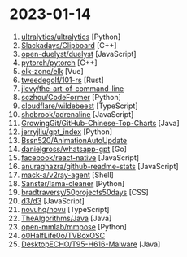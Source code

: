 # 2023-01-14

1. [ultralytics/ultralytics](https://github.com/ultralytics/ultralytics "YOLOv8 🚀 in PyTorch > ONNX > CoreML > TFLite") [Python]
2. [Slackadays/Clipboard](https://github.com/Slackadays/Clipboard "📋 Cut, copy, and paste anything, anywhere, all from the terminal. Quick, easy, and unified.") [C++]
3. [open-duelyst/duelyst](https://github.com/open-duelyst/duelyst "Duelyst is a digital collectible card game and turn-based strategy hybrid, developed by Counterplay Games.") [JavaScript]
4. [pytorch/pytorch](https://github.com/pytorch/pytorch "Tensors and Dynamic neural networks in Python with strong GPU acceleration") [C++]
5. [elk-zone/elk](https://github.com/elk-zone/elk "A nimble Mastodon web client") [Vue]
6. [tweedegolf/101-rs](https://github.com/tweedegolf/101-rs "A Rust university course") [Rust]
7. [jlevy/the-art-of-command-line](https://github.com/jlevy/the-art-of-command-line "Master the command line, in one page") 
8. [sczhou/CodeFormer](https://github.com/sczhou/CodeFormer "[NeurIPS 2022] Towards Robust Blind Face Restoration with Codebook Lookup Transformer") [Python]
9. [cloudflare/wildebeest](https://github.com/cloudflare/wildebeest "Wildebeest is an ActivityPub and Mastodon-compatible server") [TypeScript]
10. [shobrook/adrenaline](https://github.com/shobrook/adrenaline "An AI-powered debugger") [JavaScript]
11. [GrowingGit/GitHub-Chinese-Top-Charts](https://github.com/GrowingGit/GitHub-Chinese-Top-Charts "🇨🇳 GitHub中文排行榜，各语言分设「软件 | 资料」榜单，精准定位中文好项目。各取所需，高效学习。") [Java]
12. [jerryjliu/gpt_index](https://github.com/jerryjliu/gpt_index "An index created by GPT to organize external information and answer queries!") [Python]
13. [Bssn520/AnimationAutoUpdate](https://github.com/Bssn520/AnimationAutoUpdate "🤪动漫、电视剧的自动更新及在线观看。🫡") 
14. [danielgross/whatsapp-gpt](https://github.com/danielgross/whatsapp-gpt "") [Go]
15. [facebook/react-native](https://github.com/facebook/react-native "A framework for building native applications using React") [JavaScript]
16. [anuraghazra/github-readme-stats](https://github.com/anuraghazra/github-readme-stats "⚡ Dynamically generated stats for your github readmes") [JavaScript]
17. [mack-a/v2ray-agent](https://github.com/mack-a/v2ray-agent "（VLESS+TCP+TLS/VLESS+TCP+XTLS/VLESS+gRPC+TLS/VLESS+WS+TLS/VMess+TCP+TLS/VMess+WS+TLS/Trojan+TCP+TLS/Trojan+gRPC+TLS/Trojan+TCP+XTLS）+伪装站点、八合一共存脚本，支持多内核安装") [Shell]
18. [Sanster/lama-cleaner](https://github.com/Sanster/lama-cleaner "Image inpainting tool powered by SOTA AI Model. Remove any unwanted object, defect, people from your pictures or erase and replace(powered by stable diffusion) any thing on your pictures.") [Python]
19. [bradtraversy/50projects50days](https://github.com/bradtraversy/50projects50days "50+ mini web projects using HTML, CSS & JS") [CSS]
20. [d3/d3](https://github.com/d3/d3 "Bring data to life with SVG, Canvas and HTML. 📊📈🎉") [JavaScript]
21. [novuhq/novu](https://github.com/novuhq/novu "The open-source notification infrastructure for products. Add a notification center for your React, Vue and Angular apps 🚀") [TypeScript]
22. [TheAlgorithms/Java](https://github.com/TheAlgorithms/Java "All Algorithms implemented in Java") [Java]
23. [open-mmlab/mmpose](https://github.com/open-mmlab/mmpose "OpenMMLab Pose Estimation Toolbox and Benchmark.") [Python]
24. [o0HalfLife0o/TVBoxOSC](https://github.com/o0HalfLife0o/TVBoxOSC "") 
25. [DesktopECHO/T95-H616-Malware](https://github.com/DesktopECHO/T95-H616-Malware "Pre-Owned malware in ROM on T95 Android TV Box (AllWinner H616)") [Java]
